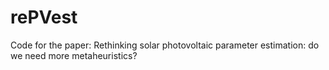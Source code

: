 # rePVest
Code for the paper: Rethinking solar photovoltaic parameter estimation: do we need more metaheuristics?

